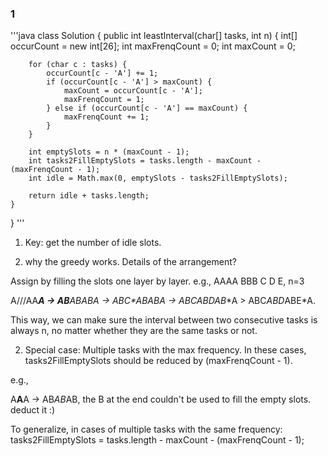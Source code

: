 ### 1
'''java
class Solution {
    public int leastInterval(char[] tasks, int n) {
        int[] occurCount = new int[26];
        int maxFrenqCount = 0;
        int maxCount = 0;
        
        for (char c : tasks) {
            occurCount[c - 'A'] += 1;
            if (occurCount[c - 'A'] > maxCount) {
                maxCount = occurCount[c - 'A'];
                maxFrenqCount = 1;
            } else if (occurCount[c - 'A'] == maxCount) {
                maxFrenqCount += 1;
            }
        }
        
        int emptySlots = n * (maxCount - 1);
        int tasks2FillEmptySlots = tasks.length - maxCount - (maxFrenqCount - 1);
        int idle = Math.max(0, emptySlots - tasks2FillEmptySlots);

        return idle + tasks.length;
    }
}
'''

1) Key: get the number of idle slots.

2) why the greedy works. Details of the arrangement?

Assign by filling the slots one layer by layer. e.g., AAAA BBB C D E, n=3

A///AA***A -> AB**AB**AB**A -> ABC*AB**AB**A -> ABC*ABD*AB**A > ABC*ABD*ABE*A. 

This way, we can make sure the interval between two consecutive tasks is always n, no matter whether they are the same tasks or not.

2) Special case: Multiple tasks with the max frequency. In these cases, tasks2FillEmptySlots should be reduced by (maxFrenqCount - 1).

e.g., 

A**A**A -> AB*AB*AB, the B at the end couldn't be used to fill the empty slots. deduct it :)

To generalize, in cases of multiple tasks with the same frequency: tasks2FillEmptySlots = tasks.length - maxCount - (maxFrenqCount - 1);


